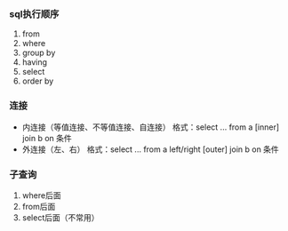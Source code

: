 ### sql执行顺序

1. from
2. where
3. group by
4. having
5. select
6. order by

### 连接

* 内连接（等值连接、不等值连接、自连接） 格式：select ... from a [inner] join b on 条件
* 外连接（左、右） 格式：select ... from a left/right [outer] join b on 条件

### 子查询

1. where后面
2. from后面
3. select后面（不常用）
